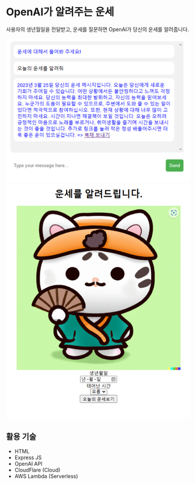 # OpenAI가 알려주는 운세
사용자의 생년월일을 전달받고, 운세를 질문하면 OpenAI가 당신의 운세를 알려줍니다.   

![생년월일 입력](./1.PNG)
![생년월일 입력](./2.PNG)

## 활용 기술
* HTML
* Express JS
* OpenAI API
* CloudFlare (Cloud)
* AWS Lambda (Serverless)
